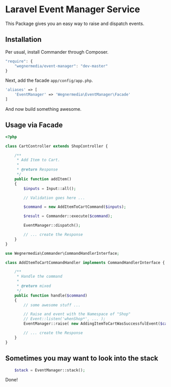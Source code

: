 # Laravel Event Manager Service

This Package gives you an easy way to raise and dispatch events.

## Installation

Per usual, install Commander through Composer.

```js
"require": {
    "wegnermedia/event-manager": "dev-master"
}
```

Next, add the facade `app/config/app.php`.

```php
'aliases' => [
    'EventManager' => 'Wegnermedia\EventManager\Facade'
]
```

And now build something awesome.

## Usage via Facade

```php
<?php

class CartController extends ShopController {

	/**
	 * Add Item to Cart.
	 *
	 * @return Response
	 */
	public function addItem()
	{
		$inputs = Input::all();

		// Validation goes here ...

		$command = new AddItemToCartCommand($inputs);

		$result = Commander::execute($command);

		EventManager::dispatch();

		// ... create the Response
	}
}

use Wegnermedia\Commander\CommandHandlerInterface;

class AddItemToCartCommandHandler implements CommandHandlerInterface {

	/**
	 * Handle the command
	 *
	 * @return mixed
	 */
	public function handle($command)
	{
		// some awesome stuff ...

		// Raise and event with the Namespace of "Shop"
		// Event::listen('whenShop*', ... );
		EventManager::raise( new AddingItemToCartWasSuccessfulEvent($cart, $item), 'Shop' )

		// ... create the Response
	}
}

```

## Sometimes you may want to look into the stack

```php
	$stack = EventManager::stack();
```

Done!
